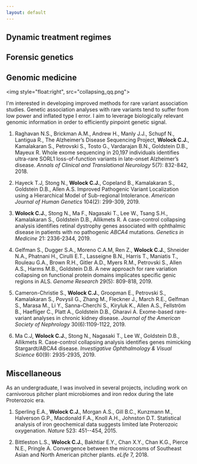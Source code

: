 ```yaml
---
layout: default
---
```


## Dynamic treatment regimes

## Forensic genetics

## Genomic medicine

<img style="float:right", src="collapsing_qq.png">

I'm interested in developing improved methods for rare variant association studies. Genetic association analyses with rare variants tend to suffer from low power and inflated type I error. I aim to leverage biologically relevant genomic information in order to efficiently pinpoint genetic signal. 

1. Raghavan N.S., Brickman A.M., Andrew H., Manly J.J., Schupf N., Lantigua R., The Alzheimer’s Disease Sequencing Project, **Wolock C.J.**, Kamalakaran S., Petrovski S., Tosto G., Vardarajan B.N., Goldstein D.B., Mayeux R. Whole exome sequencing in 20,197 individuals identifies ultra-rare SORL1 loss-of-function variants in late-onset Alzheimer’s disease. *Annals of Clinical and Translational Neurology* 5(7): 832-842, 2018.

2. Hayeck T.J, Stong N., **Wolock C.J.**, Copeland B., Kamalakaran S., Goldstein D.B., Allen A.S. Improved Pathogenic Variant Localization using a Hierarchical Model of Sub-regional Intolerance. *American Journal of Human Genetics* 104(2): 299-309, 2019.

3. **Wolock C.J.**, Stong N., Ma F., Nagasaki T., Lee W., Tsang S.H., Kamalakaran S., Goldstein D.B., Allikmets R. A case-control collapsing analysis identifies retinal dystrophy genes associated with ophthalmic disease in patients with no pathogenic *ABCA4* mutations. *Genetics in Medicine* 21: 2336-2344, 2019. 

 4. Gelfman S., Dugger S.A., Moreno C.A.M, Ren Z., **Wolock C.J.**, Shneider N.A., Phatnani H., Cirulli E.T., Lasseigne B.N., Harris T., Maniatis T., Rouleau G.A., Brown R.H., Gitler A.D., Myers R.M., Petrovski S., Allen A.S., Harms M.B., Goldstein D.B. A new approach for rare variation collapsing on functional protein domains implicates specific genic regions in ALS. *Genome Research* 29(5): 809-818, 2019. 
   
 5. Cameron-Christie S., **Wolock C.J.**, Groopman E., Petrovski S., Kamalakaran S., Povysil G., Zhang M., Fleckner J., March R.E., Gelfman S., Marasa M., Li Y., Sanna-Cherchi S., Kiryluk K., Allen A.S., Fellström B., Haefliger C., Platt A., Goldstein D.B., Gharavi A. Exome-based rare-variant analyses in chronic kidney disease. *Journal of the American Society of Nephrology* 30(6):1109-1122, 2019.

6. Ma C.J, **Wolock C.J.**, Stong N., Nagasaki T., Lee W., Goldstein D.B., Allikmets R. Case-control collapsing analysis identifies genes mimicking Stargardt/ABCA4 disease. *Investigative Ophthalmology & Visual Science* 60(9): 2935-2935, 2019.

## Miscellaneous

As an undergraduate, I was involved in several projects, including work on carnivorous pitcher plant microbiomes and iron redox during the late Proterozoic era. 

1. Sperling E.A., **Wolock C.J.**, Morgan A.S., Gill B.C., Kunzmann M., Halverson G.P., Macdonald F.A., Knoll A.H., Johnston D.T.  Statistical analysis of iron geochemical data suggests limited late Proterozoic oxygenation. *Nature* 523: 451--454, 2015.

2. Bittleston L.S., **Wolock C.J.**, Bakhtiar E.Y., Chan X.Y., Chan K.G., Pierce N.E., Pringle A. Convergence between the microcosms of Southeast Asian and North American pitcher
   plants. *eLife* 7, 2018. 

<!---
## Papers

### Theory & Methodology

1. [Variance-adaptive confidence sequences by betting](https://arxiv.org/pdf/2010.09686.pdf)\\
	I. Waudby-Smith and A. Ramdas

2. [Confidence sequences for sampling without replacement](https://arxiv.org/pdf/2006.04347.pdf)\\
	I. Waudby-Smith and A. Ramdas\\
	NeurIPS (2020)

### Applications

1. [Using Both Time Tradeoff and Discrete Choice Experiments in Valuing the EQ-5D: Impact of Model Misspecification on Value Sets](https://journals.sagepub.com/doi/full/10.1177/0272989X20924019?casa_token=t1lzCUY2vb0AAAAA%3AxQMLwfFJC5bp7jxtUbYSHpHXeIY9fzZR1vlmq7Xqx7iWKLsK5OFSJYVJHotwrxuxVCo19QCI_S1VTw)\\
	I. Waudby-Smith, A. S. Pickard, F. Xie, E. M. Pullenayegum\\
	Medical Decision Making (2020)

2. [Sentiment in nursing notes as an indicator of out-of-hospital mortality in intensive care patients](https://journals.plos.org/plosone/article?id=10.1371/journal.pone.0198687)\\
	I. Waudby-Smith, N. Tran, J. A. Dubin, J. Lee\\
	PLoS one (2018)
-->
